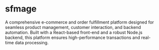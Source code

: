 # sfmage
A comprehensive e-commerce and order fulfillment platform designed for seamless product management, customer interaction, and backend automation. Built with a React-based front-end and a robust Node.js backend, this platform ensures high-performance transactions and real-time data processing.
